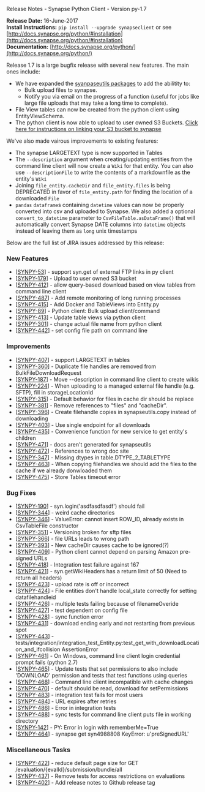 Release Notes - Synapse Python Client - Version py-1.7

**Release Date:** 16-June-2017  
**Install Instructions:** `pip install --upgrade synapseclient` or see [http://docs.synapse.org/python/#installation](http://docs.synapse.org/python/#installation)  
**Documentation:** [http://docs.synapse.org/python/](http://docs.synapse.org/python/)

Release 1.7 is a large bugfix release with several new features. The main ones include:
* We have expanded the [syanpaseutils packages](docs.synapse.org/python/synapseutils.html#module-synapseutils) to add the  abilitity to:
    * Bulk upload files to synapse.
    * Notify you via email on the progress of a function (useful for jobs like large file uploads that may take a long time to complete).
* File View tables can now be created from the python client using EntityViewSchema.
* The python client is now able to upload to user owned S3 Buckets. [Click here for instructions on linking your S3 bucket to synapse](http://docs.synapse.org/articles/custom_storage_location.html)

We've also made vairous improvements to existing features:
* The synapse LARGETEXT type is now supported in Tables
* The `--description` argument when creating/updating entities from the command line client will now create a `Wiki` for that entity. You can also use `--descriptionFile` to write the contents of a markdownfile as the entity's `Wiki`
* Joining `file_entity.cacheDir` and `file_entity.files` is being DEPRECATED in favor of `file_entity.path` for finding the location of a downloaded `File`
* `pandas` `dataframe`s containing `datetime` values can now be properly converted into csv and uploaded to Synapse.
We also added a optional `convert_to_datetime` parameter to `CsvFileTable.asDataFrame()` that will automatically convert Synapse DATE columns into `datetime` objects instead of leaving them as `long` unix timestamps


Below are the full list of JIRA issues addressed by this release:

### New Features

*   [[SYNPY-53](https://sagebionetworks.jira.com/browse/SYNPY-53)] - support syn.get of external FTP links in py client
*   [[SYNPY-179](https://sagebionetworks.jira.com/browse/SYNPY-179)] - Upload to user owned S3 bucket
*   [[SYNPY-412](https://sagebionetworks.jira.com/browse/SYNPY-412)] - allow query-based download based on view tables from command line client
*   [[SYNPY-487](https://sagebionetworks.jira.com/browse/SYNPY-487)] - Add remote monitoring of long running processes
*   [[SYNPY-415](https://sagebionetworks.jira.com/browse/SYNPY-415)] - Add Docker and TableViews into Entity.py
*   [[SYNPY-89](https://sagebionetworks.jira.com/browse/SYNPY-89)] - Python client: Bulk upload client/command
*   [[SYNPY-413](https://sagebionetworks.jira.com/browse/SYNPY-413)] - Update table views via python client
*   [[SYNPY-301](https://sagebionetworks.jira.com/browse/SYNPY-301)] - change actual file name from python client
*   [[SYNPY-442](https://sagebionetworks.jira.com/browse/SYNPY-442)] - set config file path on command line


### Improvements

*   [[SYNPY-407](https://sagebionetworks.jira.com/browse/SYNPY-407)] - support LARGETEXT in tables
*   [[SYNPY-360](https://sagebionetworks.jira.com/browse/SYNPY-360)] - Duplicate file handles are removed from BulkFileDownloadRequest
*   [[SYNPY-187](https://sagebionetworks.jira.com/browse/SYNPY-187)] - Move --description in command line client to create wikis
*   [[SYNPY-224](https://sagebionetworks.jira.com/browse/SYNPY-224)] - When uploading to a managed external file handle (e.g. SFTP), fill in storageLocationId
*   [[SYNPY-315](https://sagebionetworks.jira.com/browse/SYNPY-315)] - Default behavior for files in cache dir should be replace
*   [[SYNPY-381](https://sagebionetworks.jira.com/browse/SYNPY-381)] - Remove references to "files" and "cacheDir".
*   [[SYNPY-396](https://sagebionetworks.jira.com/browse/SYNPY-396)] - Create filehandle copies in synapseutils.copy instead of downloading
*   [[SYNPY-403](https://sagebionetworks.jira.com/browse/SYNPY-403)] - Use single endpoint for all downloads
*   [[SYNPY-435](https://sagebionetworks.jira.com/browse/SYNPY-435)] - Convenience function for new service to get entity's children
*   [[SYNPY-471](https://sagebionetworks.jira.com/browse/SYNPY-471)] - docs aren't generated for synapseutils
*   [[SYNPY-472](https://sagebionetworks.jira.com/browse/SYNPY-472)] - References to wrong doc site
*   [[SYNPY-347](https://sagebionetworks.jira.com/browse/SYNPY-347)] - Missing dtypes in table.DTYPE_2_TABLETYPE
*   [[SYNPY-463](https://sagebionetworks.jira.com/browse/SYNPY-463)] - When copying filehandles we should add the files to the cache if we already donwloaded them
*   [[SYNPY-475](https://sagebionetworks.jira.com/browse/SYNPY-475)] - Store Tables timeout error


### Bug Fixes

*   [[SYNPY-190](https://sagebionetworks.jira.com/browse/SYNPY-190)] - syn.login('asdfasdfasdf') should fail
*   [[SYNPY-344](https://sagebionetworks.jira.com/browse/SYNPY-344)] - weird cache directories
*   [[SYNPY-346](https://sagebionetworks.jira.com/browse/SYNPY-346)] - ValueError: cannot insert ROW_ID, already exists in CsvTableFile constructor
*   [[SYNPY-351](https://sagebionetworks.jira.com/browse/SYNPY-351)] - Versioning broken for sftp files
*   [[SYNPY-366](https://sagebionetworks.jira.com/browse/SYNPY-366)] - file URLs leads to wrong path
*   [[SYNPY-393](https://sagebionetworks.jira.com/browse/SYNPY-393)] - New cacheDir causes cache to be ignored(?)
*   [[SYNPY-409](https://sagebionetworks.jira.com/browse/SYNPY-409)] - Python client cannot depend on parsing Amazon pre-signed URLs
*   [[SYNPY-418](https://sagebionetworks.jira.com/browse/SYNPY-418)] - Integration test failure against 167
*   [[SYNPY-421](https://sagebionetworks.jira.com/browse/SYNPY-421)] - syn.getWikiHeaders has a return limit of 50 (Need to return all headers)
*   [[SYNPY-423](https://sagebionetworks.jira.com/browse/SYNPY-423)] - upload rate is off or incorrect
*   [[SYNPY-424](https://sagebionetworks.jira.com/browse/SYNPY-424)] - File entities don't handle local_state correctly for setting datafilehandleid
*   [[SYNPY-426](https://sagebionetworks.jira.com/browse/SYNPY-426)] - multiple tests failing because of filenameOveride
*   [[SYNPY-427](https://sagebionetworks.jira.com/browse/SYNPY-427)] - test dependent on config file
*   [[SYNPY-428](https://sagebionetworks.jira.com/browse/SYNPY-428)] - sync function error
*   [[SYNPY-431](https://sagebionetworks.jira.com/browse/SYNPY-431)] - download ending early and not restarting from previous spot
*   [[SYNPY-443](https://sagebionetworks.jira.com/browse/SYNPY-443)] - tests/integration/integration_test_Entity.py:test_get_with_downloadLocation_and_ifcollision AssertionError
*   [[SYNPY-461](https://sagebionetworks.jira.com/browse/SYNPY-461)] - On Windows, command line client login credential prompt fails (python 2.7)
*   [[SYNPY-465](https://sagebionetworks.jira.com/browse/SYNPY-465)] - Update tests that set permissions to also include 'DOWNLOAD' permission and tests that test functions using queries
*   [[SYNPY-468](https://sagebionetworks.jira.com/browse/SYNPY-468)] - Command line client incompatible with cache changes
*   [[SYNPY-470](https://sagebionetworks.jira.com/browse/SYNPY-470)] - default should be read, download for setPermissions
*   [[SYNPY-483](https://sagebionetworks.jira.com/browse/SYNPY-483)] - integration test fails for most users
*   [[SYNPY-484](https://sagebionetworks.jira.com/browse/SYNPY-484)] - URL expires after retries
*   [[SYNPY-486](https://sagebionetworks.jira.com/browse/SYNPY-486)] - Error in integration tests
*   [[SYNPY-488](https://sagebionetworks.jira.com/browse/SYNPY-488)] - sync tests for command line client puts file in working directory
*   [[SYNPY-142](https://sagebionetworks.jira.com/browse/SYNPY-142)] - PY: Error in login with rememberMe=True
*   [[SYNPY-464](https://sagebionetworks.jira.com/browse/SYNPY-464)] - synapse get syn4988808 KeyError: u'preSignedURL'

### Miscellaneous Tasks

*   [[SYNPY-422](https://sagebionetworks.jira.com/browse/SYNPY-422)] - reduce default page size for GET /evaluation/{evalId}/submission/bundle/all
*   [[SYNPY-437](https://sagebionetworks.jira.com/browse/SYNPY-437)] - Remove tests for access restrictions on evaluations
*   [[SYNPY-402](https://sagebionetworks.jira.com/browse/SYNPY-402)] - Add release notes to Github release tag
